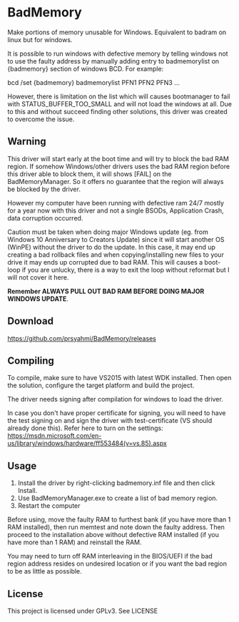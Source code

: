 # BadMemory
Make portions of memory unusable for Windows. Equivalent to badram on linux but for windows.

It is possible to run windows with defective memory by telling windows not to use the faulty address by manually adding entry to badmemorylist on {badmemory} section of windows BCD.
For example:

  bcd /set {badmemory} badmemorylist PFN1 PFN2 PFN3 ...

However, there is limitation on the list which will causes bootmanager to fail with STATUS_BUFFER_TOO_SMALL and will not load the windows at all. Due to this and without succeed finding other solutions, this driver was created to overcome the issue.

## Warning
This driver will start early at the boot time and will try to block the bad RAM region. If somehow Windows/other drivers uses the bad RAM region before this driver able to block them, it will shows [FAIL] on the BadMemoryManager. So it offers no guarantee that the region will always be blocked by the driver.

However my computer have been running with defective ram 24/7 mostly for a year now with this driver and not a single BSODs, Application Crash, data corruption occurred.

Caution must be taken when doing major Windows update (eg. from Windows 10 Anniversary to Creators Update) since it will start another OS (WinPE) without the driver to do the update. In this case, it may end up creating a bad rollback files and when copying/installing new files to your drive it may ends up corrupted due to bad RAM. This will causes a boot-loop if you are unlucky, there is a way to exit the loop without reformat but I will not cover it here.

**Remember ALWAYS PULL OUT BAD RAM BEFORE DOING MAJOR WINDOWS UPDATE**.

## Download
https://github.com/prsyahmi/BadMemory/releases

## Compiling
To compile, make sure to have VS2015 with latest WDK installed. Then open the solution, configure the target platform and build the project.

The driver needs signing after compilation for windows to load the driver.

In case you don't have proper certificate for signing, you will need to have the test signing on and sign the driver with test-certificate (VS should already done this).
Refer here to turn on the settings: https://msdn.microsoft.com/en-us/library/windows/hardware/ff553484(v=vs.85).aspx

## Usage
1. Install the driver by right-clicking badmemory.inf file and then click Install.
2. Use BadMemoryManager.exe to create a list of bad memory region.
3. Restart the computer

Before using, move the faulty RAM to furthest bank (if you have more than 1 RAM installed), then run memtest and note down the faulty address. Then proceed to the installation above without defective RAM installed (if you have more than 1 RAM) and reinstall the RAM.

You may need to turn off RAM interleaving in the BIOS/UEFI if the bad region address resides on undesired location or if you want the bad region to be as little as possible.

## License
This project is licensed under GPLv3. See LICENSE
